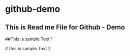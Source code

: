 # github-demo

## This is Read me File for Github - Demo

##This is sample Text 1

#This is sample Text 2 